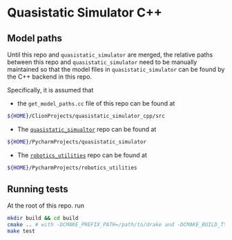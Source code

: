 # Quasistatic Simulator C++

## Model paths
Until this repo and `quasistatic_simulator` are merged, the relative paths between this repo and `quasistatic_simulator` need to be manually maintained so that the model files in `quasistatic_simulator` can be found by the C++ backend in this repo. 

Specifically, it is assumed that 
- the `get_model_paths.cc` file of this repo can be found at 
```bash
${HOME}/ClionProjects/quasistatic_simulator_cpp/src
```
- The [`quasistatic_simualtor`](https://github.com/pangtao22/quasistatic_simulator) repo can be found at 
```bash
${HOME}/PycharmProjects/quasistatic_simulator
```

- The [`robotics_utilities`](https://github.com/pangtao22/robotics_utilities) repo can be found at
```bash
${HOME}/PycharmProjects/robotics_utilities
```

## Running tests
At the root of this repo. run
```bash
mkdir build && cd build
cmake .. # with -DCMAKE_PREFIX_PATH=/path/to/drake and -DCMAKE_BUILD_TYPE=release, if necessary.
make test 

```